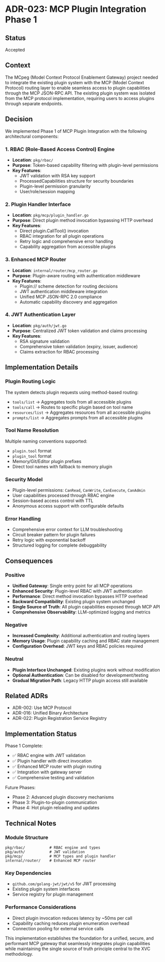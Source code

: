 # ADR-023: MCP Plugin Integration Phase 1

## Status

Accepted

## Context

The MCpeg (Model Context Protocol Enablement Gateway) project needed to integrate the existing plugin system with the MCP (Model Context Protocol) routing layer to enable seamless access to plugin capabilities through the MCP JSON-RPC API. The existing plugin system was isolated from the MCP protocol implementation, requiring users to access plugins through separate endpoints.

## Decision

We implemented Phase 1 of MCP Plugin Integration with the following architectural components:

### 1. RBAC (Role-Based Access Control) Engine
- **Location**: `pkg/rbac/`
- **Purpose**: Token-based capability filtering with plugin-level permissions
- **Key Features**:
  - JWT validation with RSA key support
  - ProcessedCapabilities structure for security boundaries
  - Plugin-level permission granularity
  - User/role/session mapping

### 2. Plugin Handler Interface
- **Location**: `pkg/mcp/plugin_handler.go`
- **Purpose**: Direct plugin method invocation bypassing HTTP overhead
- **Key Features**:
  - Direct plugin.CallTool() invocation
  - RBAC integration for all plugin operations
  - Retry logic and comprehensive error handling
  - Capability aggregation from accessible plugins

### 3. Enhanced MCP Router
- **Location**: `internal/router/mcp_router.go`
- **Purpose**: Plugin-aware routing with authentication middleware
- **Key Features**:
  - Plugin:// scheme detection for routing decisions
  - JWT authentication middleware integration
  - Unified MCP JSON-RPC 2.0 compliance
  - Automatic capability discovery and aggregation

### 4. JWT Authentication Layer
- **Location**: `pkg/auth/jwt.go`
- **Purpose**: Centralized JWT token validation and claims processing
- **Key Features**:
  - RSA signature validation
  - Comprehensive token validation (expiry, issuer, audience)
  - Claims extraction for RBAC processing

## Implementation Details

### Plugin Routing Logic
The system detects plugin requests using method-based routing:
- `tools/list` → Aggregates tools from all accessible plugins
- `tools/call` → Routes to specific plugin based on tool name
- `resources/list` → Aggregates resources from all accessible plugins
- `prompts/list` → Aggregates prompts from all accessible plugins

### Tool Name Resolution
Multiple naming conventions supported:
- `plugin.tool` format
- `plugin_tool` format  
- Memory/Git/Editor plugin prefixes
- Direct tool names with fallback to memory plugin

### Security Model
- Plugin-level permissions: `CanRead`, `CanWrite`, `CanExecute`, `CanAdmin`
- User capabilities processed through RBAC engine
- Session-based access control with TTL
- Anonymous access support with configurable defaults

### Error Handling
- Comprehensive error context for LLM troubleshooting
- Circuit breaker pattern for plugin failures
- Retry logic with exponential backoff
- Structured logging for complete debuggability

## Consequences

### Positive
- **Unified Gateway**: Single entry point for all MCP operations
- **Enhanced Security**: Plugin-level RBAC with JWT authentication
- **Performance**: Direct method invocation bypasses HTTP overhead
- **Backward Compatibility**: Existing plugin system unchanged
- **Single Source of Truth**: All plugin capabilities exposed through MCP API
- **Comprehensive Observability**: LLM-optimized logging and metrics

### Negative
- **Increased Complexity**: Additional authentication and routing layers
- **Memory Usage**: Plugin capability caching and RBAC state management
- **Configuration Overhead**: JWT keys and RBAC policies required

### Neutral
- **Plugin Interface Unchanged**: Existing plugins work without modification
- **Optional Authentication**: Can be disabled for development/testing
- **Gradual Migration Path**: Legacy HTTP plugin access still available

## Related ADRs

- ADR-002: Use MCP Protocol
- ADR-016: Unified Binary Architecture  
- ADR-022: Plugin Registration Service Registry

## Implementation Status

Phase 1 Complete:
- ✅ RBAC engine with JWT validation
- ✅ Plugin handler with direct invocation
- ✅ Enhanced MCP router with plugin routing
- ✅ Integration with gateway server
- ✅ Comprehensive testing and validation

Future Phases:
- Phase 2: Advanced plugin discovery mechanisms
- Phase 3: Plugin-to-plugin communication
- Phase 4: Hot plugin reloading and updates

## Technical Notes

### Module Structure
```
pkg/rbac/           # RBAC engine and types
pkg/auth/           # JWT validation
pkg/mcp/            # MCP types and plugin handler
internal/router/    # Enhanced MCP router
```

### Key Dependencies
- `github.com/golang-jwt/jwt/v5` for JWT processing
- Existing plugin system interfaces
- Service registry for plugin management

### Performance Considerations
- Direct plugin invocation reduces latency by ~50ms per call
- Capability caching reduces plugin enumeration overhead
- Connection pooling for external service calls

This implementation establishes the foundation for a unified, secure, and performant MCP gateway that seamlessly integrates plugin capabilities while maintaining the single source of truth principle central to the XVC methodology.
